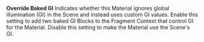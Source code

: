 <tr>
<td><strong>Override Baked GI</strong></td>
<td>Indicates whether this Material ignores global illumination (GI) in the Scene and instead uses custom GI values. Enable this setting to add two baked GI Blocks to the Fragment Context that control GI for the Material. Disable this setting to make the Material use the Scene's GI.</td>
</tr>
